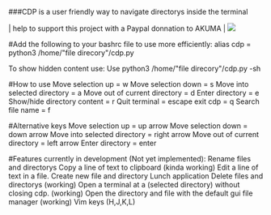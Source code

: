 ###CDP is a user friendly way to navigate directorys inside the terminal 

| help to support this project with a Paypal donnation to AKUMA |
[![](https://www.paypalobjects.com/en_US/i/btn/btn_donateCC_LG.gif)](https://www.paypal.com/donate?hosted_button_id=3SZVAQAEVAT6Q)

#Add the following to your bashrc file to use more efficiently:
	alias cdp = python3 /home/"file direcory"/cdp.py

To show hidden content use:
Use python3 /home/"file direcory"/cdp.py -sh

#How to use
	Move selection up = w
	Move selection down = s
	Move into selected directory = a
	Move out of current directory = d
	Enter directory = e
	Show/hide directory content = r
	Quit terminal = escape
	exit cdp = q
	Search file name = f
	
#Alternative keys
	Move selection up = up arrow
	Move selection down = down arrow
	Move into selected directory = right arrow
	Move out of current directory = left arrow
	Enter directory = enter

#Features currently in development (Not yet implemented):
	 Rename files and directorys
	 Copy a line of text to clipboard
	 (kinda working) Edit a line of text in a file.
	 Create new file and directory
	 Lunch application
	 Delete files and directorys
	 (working) Open a terminal at a (selected directory) without closing cdp.
	 (working) Open the directory and file with the default gui file manager
	 (working) Vim keys (H,J,K,L)
